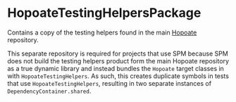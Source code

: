 # HopoateTestingHelpersPackage

Contains a copy of the testing helpers found in the main [Hopoate](https://github.com/darjeelingsteve/Hopoate) repository.

This separate repository is required for projects that use SPM because SPM does not build the testing helpers product form the main Hopoate repository as a true dynamic library and instead bundles the `Hopoate` target classes in with `HopoateTestingHelpers`. As such, this creates duplicate symbols in tests that use `HopoateTestingHelpers`, resulting in two separate instances of `DependencyContainer.shared`.
